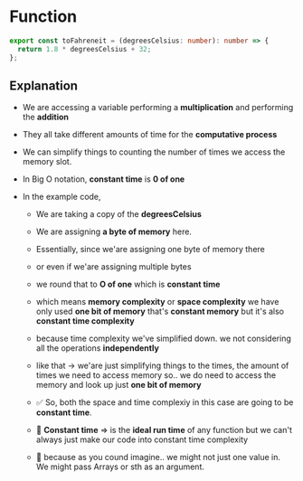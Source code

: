 # Function

```typescript
export const toFahreneit = (degreesCelsius: number): number => {
  return 1.8 * degreesCelsius + 32;
};
```

## Explanation

- We are accessing a variable performing a **multiplication** and performing the **addition**

- They all take different amounts of time for the **computative process**

- We can simplify things to counting the number of times we access the memory slot.

- In Big O notation, **constant time** is **0 of one**

- In the example code,

  - We are taking a copy of the **degreesCelsius**

  - We are assigning **a byte of memory** here.

  - Essentially, since we'are assigning one byte of memory there

  - or even if we'are assigning multiple bytes

  - we round that to **O of one** which is **constant time**

  - which means **memory complexity** or **space complexity** we have only used **one bit of memory** that's **constant memory** but it's also **constant time complexity**

  - because time complexity we've simplified down. we not considering all the operations **independently**

  - like that -> we'are just simplifying things to the times, the amount of times we need to access memory so.. we do need to access the memory and look up just **one bit of memory**

  - ✅ So, both the space and time complexiy in this case are going to be **constant time**.

  - 📒 **Constant time** => is the **ideal run time** of any function but we can't always just make our code into constant time complexity

  - 📒 because as you cound imagine.. we might not just one value in. We might pass Arrays or sth as an argument.
